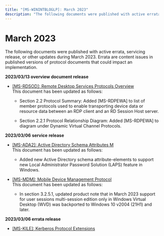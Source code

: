```yaml
---
title: "[MS-WININTBLOGLP]: March 2023"
description: "The following documents were published with active errata, servicing release, or other updates during March 2023. Errata are content issues in"
---
```


# March 2023

<p> </p>
<p>The following documents were published with active errata,
servicing release, or other updates during March 2023. Errata are content
issues in published versions of protocol documents that could impact an
implementation.</p>

<p><b>2023/03/13 overview document release</b></p>

<ul><li><p><span><span><span>  </span></span></span><span><a href="/openspecs/windows_protocols/MS-RDSOD/072543f9-4bd4-4dc6-ab97-9a04bf9d2c6a">[MS-RDSOD]:
Remote Desktop Services Protocols Overview</a></span><span><span><br>
This document has been updated as follows:</span></span></p>

<ul><li><p><span><span>  </span></span>Section
2.2 Protocol Summary: Added [MS-RDPEWA] to list of member protocols used to
enable transporting device data or resource data between an RDP client and an
RD Session Host server.</p>

</li><li><p><span><span>  </span></span>Section
2.2.1 Protocol Relationship Diagram: Added [MS-RDPEWA] to diagram under Dynamic
Virtual Channel Protocols. </p>

</li></ul></li></ul><p><b>2023/03/06</b> <b>service</b> <b>release</b></p>

<ul><li><p><span><span><span>  </span></span></span><span><a href="/openspecs/windows_protocols/MS-WINERRATA/f3979f77-f842-47e6-b240-93fe50e60bb0">[MS-ADA2]:
Active Directory Schema Attributes M</a></span><span><span><br>
This document has been updated as follows:</span></span></p>

<ul><li><p><span><span>  </span></span>Added
new Active Directory schema attribute-elements to support new Local
Administrator Password Solution (LAPS) feature in Windows. </p>

</li></ul></li><li><p><span><span><span>  </span></span></span><span><a href="/openspecs/windows_protocols/MS-WINERRATA/1732d832-43da-40ed-b950-2d379050d8b7">[MS-MDM]:
Mobile Device Management Protocol</a><br>
</span><span><span>This
document has been updated as follows:</span> </span></p>

<ul><li><p><span><span>  </span></span>In
section 3.2.5.1, updated product note that in March 2023 support for user
sessions multi-session edition only in Windows Virtual Desktop (WVD) was
backported to Windows 10 v2004 (21H1) and later.</p>

</li></ul></li></ul><p><b>2023/03/06 errata release</b></p>

<ul><li><p><span><span> 
</span></span><span><a href="/openspecs/windows_protocols/MS-WINERRATA/c982f6c4-2f70-4dc7-b252-09092e9f1eed">[MS-KILE]:
Kerberos Protocol Extensions</a></span></p>

</li></ul>
                